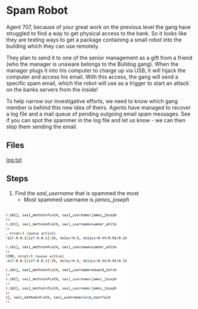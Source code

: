 # Spam Robot
Agent 707, because of your great work on the previous level the gang have struggled to find a way to get physical access to the bank. So it looks like they are testing ways to get a package containing a small robot into the building which they can use remotely.

They plan to send it to one of the senior management as a gift from a friend (who the manager is unaware belongs to the Bulldog gang). When the manager plugs it into his computer to charge up via USB, it will hijack the computer and access his email. With this access, the gang will send a specific spam email, which the robot will use as a trigger to start an attack on the banks servers from the inside!

To help narrow our investigative efforts, we need to know which gang member is behind this new idea of theirs. Agents have managed to recover a log file and a mail queue of pending outgoing email spam messages. See if you can spot the spammer in the log file and let us know - we can then stop them sending the email.

## Files
[log.txt](/assets/files/log.txt)

## Steps
1. Find the *sasl_username* that is spammed the most
    - Most spammed username is *james_joseph*

![sasl_username spam](/assets/screenshots/hq-12-SpamRobot.png)